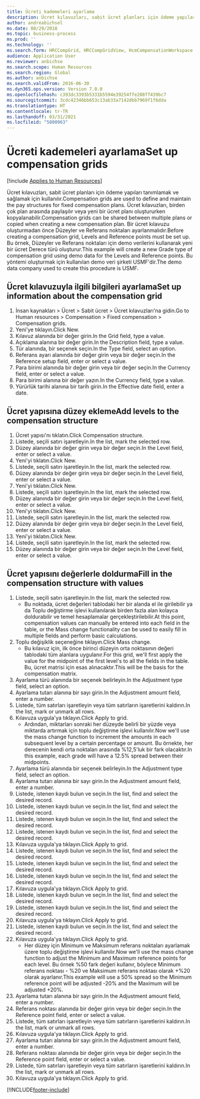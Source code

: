 ```yaml
---
title: Ücreti kademeleri ayarlama
description: Ücret kılavuzları, sabit ücret planları için ödeme yapıları tanımlamak ve sağlamak için kullanılır.
author: andreabichsel
ms.date: 08/29/2018
ms.topic: business-process
ms.prod: ''
ms.technology: ''
ms.search.form: HRCCompGrid, HRCCompGridView, HcmCompensationWorkspace
audience: Application User
ms.reviewer: anbichse
ms.search.scope: Human Resources
ms.search.region: Global
ms.author: anbichse
ms.search.validFrom: 2016-06-30
ms.dyn365.ops.version: Version 7.0.0
ms.openlocfilehash: c393dc3393b5331b5594e39254ffe208ff439bc7
ms.sourcegitcommit: 3cdc42346bb653c13ab33a7142dbb7969f1f6dda
ms.translationtype: HT
ms.contentlocale: tr-TR
ms.lasthandoff: 03/31/2021
ms.locfileid: "5800963"
---
```

# <a name="set-up-compensation-grids"></a><span data-ttu-id="acdab-103">Ücreti kademeleri ayarlama</span><span class="sxs-lookup"><span data-stu-id="acdab-103">Set up compensation grids</span></span>

[!include [Applies to Human Resources](../includes/applies-to-hr.md)]

<span data-ttu-id="acdab-104">Ücret kılavuzları, sabit ücret planları için ödeme yapıları tanımlamak ve sağlamak için kullanılır.</span><span class="sxs-lookup"><span data-stu-id="acdab-104">Compensation grids are used to define and maintain the pay structures for fixed compensation plans.</span></span> <span data-ttu-id="acdab-105">Ücret kılavuzları, birden çok plan arasında paylaşılır veya yeni bir ücret planı oluştururken kopyalanabilir.</span><span class="sxs-lookup"><span data-stu-id="acdab-105">Compensation grids can be shared between multiple plans or copied when creating a new compensation plan.</span></span>  <span data-ttu-id="acdab-106">Bir ücret kılavuzu oluşturmadan önce Düzeyler ve Referans noktaları ayarlanmalıdır.</span><span class="sxs-lookup"><span data-stu-id="acdab-106">Before creating a compensation grid, Levels and Reference points must be set up.</span></span> <span data-ttu-id="acdab-107">Bu örnek, Düzeyler ve Referans noktaları için demo verilerini kullanarak yeni bir ücret Derece türü oluşturur.</span><span class="sxs-lookup"><span data-stu-id="acdab-107">This example will create a new Grade type of compensation grid using demo data for the Levels and Reference points.</span></span> <span data-ttu-id="acdab-108">Bu yöntemi oluşturmak için kullanılan demo veri şirketi USMF'dir.</span><span class="sxs-lookup"><span data-stu-id="acdab-108">The demo data company used to create this procedure is USMF.</span></span>


## <a name="set-up-information-about-the-compensation-grid"></a><span data-ttu-id="acdab-109">Ücret kılavuzuyla ilgili bilgileri ayarlama</span><span class="sxs-lookup"><span data-stu-id="acdab-109">Set up information about the compensation grid</span></span>
1. <span data-ttu-id="acdab-110">İnsan kaynakları > Ücret > Sabit ücret > Ücret kılavuzları'na gidin.</span><span class="sxs-lookup"><span data-stu-id="acdab-110">Go to Human resources > Compensation > Fixed compensation > Compensation grids.</span></span>
2. <span data-ttu-id="acdab-111">Yeni'ye tıklayın.</span><span class="sxs-lookup"><span data-stu-id="acdab-111">Click New.</span></span>
3. <span data-ttu-id="acdab-112">Kılavuz alanında bir değer girin.</span><span class="sxs-lookup"><span data-stu-id="acdab-112">In the Grid field, type a value.</span></span>
4. <span data-ttu-id="acdab-113">Açıklama alanına bir değer girin.</span><span class="sxs-lookup"><span data-stu-id="acdab-113">In the Description field, type a value.</span></span>
5. <span data-ttu-id="acdab-114">Tür alanında, bir seçenek seçin.</span><span class="sxs-lookup"><span data-stu-id="acdab-114">In the Type field, select an option.</span></span>
6. <span data-ttu-id="acdab-115">Referans ayarı alanında bir değer girin veya bir değer seçin.</span><span class="sxs-lookup"><span data-stu-id="acdab-115">In the Reference setup field, enter or select a value.</span></span>
7. <span data-ttu-id="acdab-116">Para birimi alanında bir değer girin veya bir değer seçin.</span><span class="sxs-lookup"><span data-stu-id="acdab-116">In the Currency field, enter or select a value.</span></span>
8. <span data-ttu-id="acdab-117">Para birimi alanına bir değer yazın.</span><span class="sxs-lookup"><span data-stu-id="acdab-117">In the Currency field, type a value.</span></span>
9. <span data-ttu-id="acdab-118">Yürürlük tarihi alanına bir tarih girin.</span><span class="sxs-lookup"><span data-stu-id="acdab-118">In the Effective date field, enter a date.</span></span>

## <a name="add-levels-to-the-compensation-structure"></a><span data-ttu-id="acdab-119">Ücret yapısına düzey ekleme</span><span class="sxs-lookup"><span data-stu-id="acdab-119">Add levels to the compensation structure</span></span>
1. <span data-ttu-id="acdab-120">Ücret yapısı'nı tıklatın.</span><span class="sxs-lookup"><span data-stu-id="acdab-120">Click Compensation structure.</span></span>
2. <span data-ttu-id="acdab-121">Listede, seçili satırı işaretleyin.</span><span class="sxs-lookup"><span data-stu-id="acdab-121">In the list, mark the selected row.</span></span>
3. <span data-ttu-id="acdab-122">Düzey alanında bir değer girin veya bir değer seçin.</span><span class="sxs-lookup"><span data-stu-id="acdab-122">In the Level field, enter or select a value.</span></span>
4. <span data-ttu-id="acdab-123">Yeni'yi tıklatın.</span><span class="sxs-lookup"><span data-stu-id="acdab-123">Click New.</span></span>
5. <span data-ttu-id="acdab-124">Listede, seçili satırı işaretleyin.</span><span class="sxs-lookup"><span data-stu-id="acdab-124">In the list, mark the selected row.</span></span>
6. <span data-ttu-id="acdab-125">Düzey alanında bir değer girin veya bir değer seçin.</span><span class="sxs-lookup"><span data-stu-id="acdab-125">In the Level field, enter or select a value.</span></span>
7. <span data-ttu-id="acdab-126">Yeni'yi tıklatın.</span><span class="sxs-lookup"><span data-stu-id="acdab-126">Click New.</span></span>
8. <span data-ttu-id="acdab-127">Listede, seçili satırı işaretleyin.</span><span class="sxs-lookup"><span data-stu-id="acdab-127">In the list, mark the selected row.</span></span>
9. <span data-ttu-id="acdab-128">Düzey alanında bir değer girin veya bir değer seçin.</span><span class="sxs-lookup"><span data-stu-id="acdab-128">In the Level field, enter or select a value.</span></span>
10. <span data-ttu-id="acdab-129">Yeni'yi tıklatın.</span><span class="sxs-lookup"><span data-stu-id="acdab-129">Click New.</span></span>
11. <span data-ttu-id="acdab-130">Listede, seçili satırı işaretleyin.</span><span class="sxs-lookup"><span data-stu-id="acdab-130">In the list, mark the selected row.</span></span>
12. <span data-ttu-id="acdab-131">Düzey alanında bir değer girin veya bir değer seçin.</span><span class="sxs-lookup"><span data-stu-id="acdab-131">In the Level field, enter or select a value.</span></span>
13. <span data-ttu-id="acdab-132">Yeni'yi tıklatın.</span><span class="sxs-lookup"><span data-stu-id="acdab-132">Click New.</span></span>
14. <span data-ttu-id="acdab-133">Listede, seçili satırı işaretleyin.</span><span class="sxs-lookup"><span data-stu-id="acdab-133">In the list, mark the selected row.</span></span>
15. <span data-ttu-id="acdab-134">Düzey alanında bir değer girin veya bir değer seçin.</span><span class="sxs-lookup"><span data-stu-id="acdab-134">In the Level field, enter or select a value.</span></span>

## <a name="fill-in-the-compensation-structure-with-values"></a><span data-ttu-id="acdab-135">Ücret yapısını değerlerle doldurma</span><span class="sxs-lookup"><span data-stu-id="acdab-135">Fill in the compensation structure with values</span></span>
1. <span data-ttu-id="acdab-136">Listede, seçili satırı işaretleyin.</span><span class="sxs-lookup"><span data-stu-id="acdab-136">In the list, mark the selected row.</span></span>
    * <span data-ttu-id="acdab-137">Bu noktada, ücret değerleri tablodaki her bir alanda el ile girilebilir ya da Toplu değiştirme işlevi kullanılarak birden fazla alan kolayca doldurabilir ve temel hesaplamalar gerçekleştirilebilir.</span><span class="sxs-lookup"><span data-stu-id="acdab-137">At this point, compensation values can manually be entered into each field in the table, or the Mass change functionality can be used to easily fill in multiple fields and perform basic calculations.</span></span>  
2. <span data-ttu-id="acdab-138">Toplu değişiklik seçeneğine tıklayın.</span><span class="sxs-lookup"><span data-stu-id="acdab-138">Click Mass change.</span></span>
    * <span data-ttu-id="acdab-139">Bu kılavuz için, ilk önce birinci düzeyin orta noktasının değeri tablodaki tüm alanlara uygulanır.</span><span class="sxs-lookup"><span data-stu-id="acdab-139">For this grid, we'll first apply the value for the midpoint of the first level's to all the fields in the table.</span></span> <span data-ttu-id="acdab-140">Bu, ücret matrisi için esas alınacaktır.</span><span class="sxs-lookup"><span data-stu-id="acdab-140">This will be the basis for the compensation matrix.</span></span>  
3. <span data-ttu-id="acdab-141">Ayarlama türü alanında bir seçenek belirleyin.</span><span class="sxs-lookup"><span data-stu-id="acdab-141">In the Adjustment type field, select an option.</span></span>
4. <span data-ttu-id="acdab-142">Ayarlama tutarı alanına bir sayı girin.</span><span class="sxs-lookup"><span data-stu-id="acdab-142">In the Adjustment amount field, enter a number.</span></span>
5. <span data-ttu-id="acdab-143">Listede, tüm satırları işaretleyin veya tüm satırların işaretlerini kaldırın.</span><span class="sxs-lookup"><span data-stu-id="acdab-143">In the list, mark or unmark all rows.</span></span>
6. <span data-ttu-id="acdab-144">Kılavuza uygula'ya tıklayın.</span><span class="sxs-lookup"><span data-stu-id="acdab-144">Click Apply to grid.</span></span>
    * <span data-ttu-id="acdab-145">Ardından, miktarları sonraki her düzeyde belirli bir yüzde veya miktarda artırmak için toplu değiştirme işlevi kullanılır.</span><span class="sxs-lookup"><span data-stu-id="acdab-145">Now we'll use the mass change function to increment the amounts in each subsequent level by a certain percentage or amount.</span></span> <span data-ttu-id="acdab-146">Bu örnekte, her derecenin kendi orta noktaları arasında %12,5'luk bir fark olacaktır.</span><span class="sxs-lookup"><span data-stu-id="acdab-146">In this example, each grade will have a 12.5% spread between their midpoints.</span></span>  
7. <span data-ttu-id="acdab-147">Ayarlama türü alanında bir seçenek belirleyin.</span><span class="sxs-lookup"><span data-stu-id="acdab-147">In the Adjustment type field, select an option.</span></span>
8. <span data-ttu-id="acdab-148">Ayarlama tutarı alanına bir sayı girin.</span><span class="sxs-lookup"><span data-stu-id="acdab-148">In the Adjustment amount field, enter a number.</span></span>
9. <span data-ttu-id="acdab-149">Listede, istenen kaydı bulun ve seçin.</span><span class="sxs-lookup"><span data-stu-id="acdab-149">In the list, find and select the desired record.</span></span>
10. <span data-ttu-id="acdab-150">Listede, istenen kaydı bulun ve seçin.</span><span class="sxs-lookup"><span data-stu-id="acdab-150">In the list, find and select the desired record.</span></span>
11. <span data-ttu-id="acdab-151">Listede, istenen kaydı bulun ve seçin.</span><span class="sxs-lookup"><span data-stu-id="acdab-151">In the list, find and select the desired record.</span></span>
12. <span data-ttu-id="acdab-152">Listede, istenen kaydı bulun ve seçin.</span><span class="sxs-lookup"><span data-stu-id="acdab-152">In the list, find and select the desired record.</span></span>
13. <span data-ttu-id="acdab-153">Kılavuza uygula'ya tıklayın.</span><span class="sxs-lookup"><span data-stu-id="acdab-153">Click Apply to grid.</span></span>
14. <span data-ttu-id="acdab-154">Listede, istenen kaydı bulun ve seçin.</span><span class="sxs-lookup"><span data-stu-id="acdab-154">In the list, find and select the desired record.</span></span>
15. <span data-ttu-id="acdab-155">Listede, istenen kaydı bulun ve seçin.</span><span class="sxs-lookup"><span data-stu-id="acdab-155">In the list, find and select the desired record.</span></span>
16. <span data-ttu-id="acdab-156">Listede, istenen kaydı bulun ve seçin.</span><span class="sxs-lookup"><span data-stu-id="acdab-156">In the list, find and select the desired record.</span></span>
17. <span data-ttu-id="acdab-157">Kılavuza uygula'ya tıklayın.</span><span class="sxs-lookup"><span data-stu-id="acdab-157">Click Apply to grid.</span></span>
18. <span data-ttu-id="acdab-158">Listede, istenen kaydı bulun ve seçin.</span><span class="sxs-lookup"><span data-stu-id="acdab-158">In the list, find and select the desired record.</span></span>
19. <span data-ttu-id="acdab-159">Listede, istenen kaydı bulun ve seçin.</span><span class="sxs-lookup"><span data-stu-id="acdab-159">In the list, find and select the desired record.</span></span>
20. <span data-ttu-id="acdab-160">Kılavuza uygula'ya tıklayın.</span><span class="sxs-lookup"><span data-stu-id="acdab-160">Click Apply to grid.</span></span>
21. <span data-ttu-id="acdab-161">Listede, istenen kaydı bulun ve seçin.</span><span class="sxs-lookup"><span data-stu-id="acdab-161">In the list, find and select the desired record.</span></span>
22. <span data-ttu-id="acdab-162">Kılavuza uygula'ya tıklayın.</span><span class="sxs-lookup"><span data-stu-id="acdab-162">Click Apply to grid.</span></span>
    * <span data-ttu-id="acdab-163">Her düzey için Minimum ve Maksimum referans noktaları ayarlamak üzere toplu değiştirme işlevi kullanılır.</span><span class="sxs-lookup"><span data-stu-id="acdab-163">Now we'll use the mass change function to adjust the Minimum and Maximum reference points for each level.</span></span> <span data-ttu-id="acdab-164">Bu örnek %50 fark değeri kullanır, böylece Minimum referans noktası - %20 ve Maksimum referans noktası olarak +%20 olarak ayarlanır.</span><span class="sxs-lookup"><span data-stu-id="acdab-164">This example will use a 50% spread so the Minimum reference point will be adjusted -20% and the Maximum will be adjusted +20%.</span></span>  
23. <span data-ttu-id="acdab-165">Ayarlama tutarı alanına bir sayı girin.</span><span class="sxs-lookup"><span data-stu-id="acdab-165">In the Adjustment amount field, enter a number.</span></span>
24. <span data-ttu-id="acdab-166">Referans noktası alanında bir değer girin veya bir değer seçin.</span><span class="sxs-lookup"><span data-stu-id="acdab-166">In the Reference point field, enter or select a value.</span></span>
25. <span data-ttu-id="acdab-167">Listede, tüm satırları işaretleyin veya tüm satırların işaretlerini kaldırın.</span><span class="sxs-lookup"><span data-stu-id="acdab-167">In the list, mark or unmark all rows.</span></span>
26. <span data-ttu-id="acdab-168">Kılavuza uygula'ya tıklayın.</span><span class="sxs-lookup"><span data-stu-id="acdab-168">Click Apply to grid.</span></span>
27. <span data-ttu-id="acdab-169">Ayarlama tutarı alanına bir sayı girin.</span><span class="sxs-lookup"><span data-stu-id="acdab-169">In the Adjustment amount field, enter a number.</span></span>
28. <span data-ttu-id="acdab-170">Referans noktası alanında bir değer girin veya bir değer seçin.</span><span class="sxs-lookup"><span data-stu-id="acdab-170">In the Reference point field, enter or select a value.</span></span>
29. <span data-ttu-id="acdab-171">Listede, tüm satırları işaretleyin veya tüm satırların işaretlerini kaldırın.</span><span class="sxs-lookup"><span data-stu-id="acdab-171">In the list, mark or unmark all rows.</span></span>
30. <span data-ttu-id="acdab-172">Kılavuza uygula'ya tıklayın.</span><span class="sxs-lookup"><span data-stu-id="acdab-172">Click Apply to grid.</span></span>



[!INCLUDE[footer-include](../includes/footer-banner.md)]